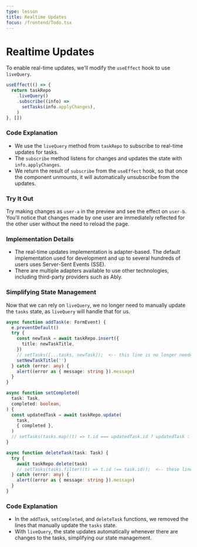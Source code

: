 ```yaml
---
type: lesson
title: Realtime Updates
focus: /frontend/Todo.tsx
---
```


# Realtime Updates

To enable real-time updates, we'll modify the `useEffect` hook to use `liveQuery`.

```ts add={2-6}
useEffect(() => {
  return taskRepo
    .liveQuery()
    .subscribe((info) =>
      setTasks(info.applyChanges),
    )
}, [])
```

### Code Explanation

- We use the `liveQuery` method from `taskRepo` to subscribe to real-time updates for tasks.
- The `subscribe` method listens for changes and updates the state with `info.applyChanges`.
- We return the result of `subscribe` from the `useEffect` hook, so that once the component unmounts, it will automatically unsubscribe from the updates.

### Try It Out

Try making changes as `user-a` in the preview and see the effect on `user-b`. You'll notice that changes made by one user are immediately reflected for the other user without the need to reload the page.

### Implementation Details

- The real-time updates implementation is adapter-based. The default implementation used for development and up to several hundreds of users uses Server-Sent Events (SSE).
- There are multiple adapters available to use other technologies, including third-party providers such as Ably.

### Simplifying State Management

Now that we can rely on `liveQuery`, we no longer need to manually update the `tasks` state, as `liveQuery` will handle that for us.

```ts
async function addTask(e: FormEvent) {
  e.preventDefault()
  try {
    const newTask = await taskRepo.insert({
      title: newTaskTitle,
    })
    // setTasks([...tasks, newTask]);  <-- this line is no longer needed
    setNewTaskTitle('')
  } catch (error: any) {
    alert((error as { message: string }).message)
  }
}

async function setCompleted(
  task: Task,
  completed: boolean,
) {
  const updatedTask = await taskRepo.update(
    task,
    { completed },
  )
  // setTasks(tasks.map((t) => t.id === updatedTask.id ? updatedTask : t));  <-- these lines are no longer needed
}

async function deleteTask(task: Task) {
  try {
    await taskRepo.delete(task)
    // setTasks(tasks.filter((t) => t.id !== task.id));  <-- these lines are no longer needed
  } catch (error: any) {
    alert((error as { message: string }).message)
  }
}
```

### Code Explanation

- In the `addTask`, `setCompleted`, and `deleteTask` functions, we removed the lines that manually update the `tasks` state.
- With `liveQuery`, the state updates automatically whenever there are changes to the tasks, simplifying our state management.
